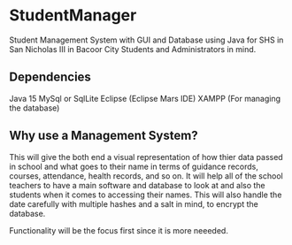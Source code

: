# StudentManager
Student Management System with GUI and Database using Java for SHS in San Nicholas III in Bacoor City Students and Administrators in mind.

## Dependencies
Java 15
MySql or SqlLite
Eclipse (Eclipse Mars IDE)
XAMPP (For managing the database)

## Why use a Management System?
This will give the both end a visual representation of how thier data passed in school and what goes to their name in terms of guidance records, courses, attendance, health records, and so on. It will help all of the school teachers to have a main software and database to look at and also the students when it comes to accessing their names. This will also handle the date carefully with multiple hashes and a salt in mind, to encrypt the database.

Functionality will be the focus first since it is more neeeded.
